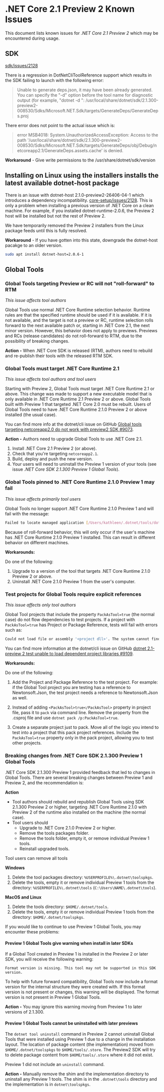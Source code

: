 # .NET Core 2.1 Preview 2 Known Issues

This document lists known issues for *.NET Core 2.1 Preview 2* which may be encountered during usage.

## SDK

[sdk/issues/2128](https://github.com/dotnet/sdk/issues/2128)

There is a regression in DotNetCliToolReference support which results in the SDK failing to launch with the following error:

> Unable to generate deps.json, it may have been already generated. You can specify the "-d" option before the tool name for diagnostic output (for example, "dotnet -d ": /usr/local/share/dotnet/sdk/2.1.300-preview2-008530/Sdks/Microsoft.NET.Sdk/targets/GenerateDeps/GenerateDeps.proj

There error does not point to the actual issue which is:

> error MSB4018: System.UnauthorizedAccessException: Access to the path '/usr/local/share/dotnet/sdk/2.1.300-preview2-008530/Sdks/Microsoft.NET.Sdk/targets/GenerateDeps/obj/Debug/netcoreapp2.1/GenerateDeps.assets.cache' is denied.

**Workaround** - Give write permissions to the /usr/share/dotnet/sdk/version

## Installing on Linux using the installers installs the latest available dotnet-host package

There is an issue with dotnet-host 2.1.0-preview2-26406-04-1 which introduces a dependency incompatibility. [core-setup/issues/2128](https://github.com/dotnet/core-setup/issues/4007). This is only a problem when installing a previous version of .NET Core on a clean machine. For example, if you installed dotnet-runtime-2.0.6, the Preview 2 host will be installed but not the rest of Preview 2.

We have temporarily removed the Preview 2 installers from the Linux package feeds until this is fully resolved.

**Workaround** - If you have gotten into this state, downgrade the dotnet-host pacakge to an older version.

```bash
sudo apt install dotnet-host=2.0.6-1
```

## Global Tools

### Global Tools targeting Preview or RC will not "roll-forward" to RTM

_This issue affects tool authors_

Global Tools use normal .NET Core Runtime selection behavior. Runtime rules are that the specified runtime should be used if it is available. If it is not available, and the target is not a preview or RC, runtime selection rolls forward to the next available patch or, starting in .NET Core 2.1, the next minor version. However, this behavior does not apply to previews. Previews and RCs (release candidates) do not roll-forward to RTM, due to the possibility of breaking changes.

**Action -** When .NET Core SDK is released (RTM), authors need to rebuild and re-publish their tools with the released RTM SDK.

### Global Tools must target .NET Core Runtime 2.1

_This issue affects tool authors and tool users_

Starting with Preview 2, Global Tools must target .NET Core Runtime 2.1 or above. This change was made to support a new executable model that is only available in .NET Core Runtime 2.1 Preview 2 or above. Global Tools built with Preview 1 that targeted .NET Core 2.0 must be rebuilt. Users of Global Tools need to have .NET Core Runtime 2.1.0 Preview 2 or above installed (the usual case).

You can find more info at the dotnet/cli issue on GitHub [Global tools targeting netcoreapp2.0 do not work with preview2 SDK #9073](https://github.com/dotnet/cli/issues/9073).

**Action -** Authors need to upgrade Global Tools to use .NET Core 2.1.

1. Install .NET Core 2.1 Preview 2 (or above).
2. Check that you're targeting `netcoreapp2.1`.
3. Build, deploy and push the new version.
4. Your users will need to uninstall the Preview 1 version of your tools (see issue _.NET Core SDK 2.1.300 Preview 1 Global Tools_).

### Global Tools pinned to .NET Core Runtime 2.1.0 Preview 1 may fail

_This issue affects primarily tool users_

Global Tools no longer support .NET Core Runtime 2.1.0 Preview 1 and will fail with the message: 

```bash
Failed to locate managed application [/Users/kathleen/.dotnet/tools/dotnetsay.dll]
```

Because of roll-forward behavior, this will only occur if the user's machine has .NET Core Runtime 2.1.0 Preview 1 installed. This can result in different behavior on different machines.

**Workarounds:**

Do one of the following:

1. Upgrade to a version of the tool that targets .NET Core Runtime 2.1.0 Preview 2 or above.
2. Uninstall .NET Core 2.1.0 Preview 1 from the user's computer.

### Test projects for Global Tools require explicit references

_This issue affects only tool authors_

Global Tool projects that include the property `PackAsTool=true` (the normal case) do not flow dependencies to test projects. If a project with `PackAsTool=true` has Project or Package Reference, tests will fail with errors such as:

```bash
Could not load file or assembly '<project dll>'. The system cannot find the file specified.
```

You can find more information at the dotnet/cli issue on GitHub [dotnet 2.1-preview 2 test unable to load dependent project libraries #9109](https://github.com/dotnet/cli/issues/9109).

**Workarounds:**

Do one of the following:

1. Add the Project and Package Reference to the test project. For example: if the Global Tool project you are testing has a reference to Newtonsoft.Json, the test project needs a reference to Newtonsoft.Json as well.

2. Instead of adding `<PackAsTool>true</PackAsTool>` property in project file, pass it to `pack` via command line. Remove the property from the .csproj file and use `dotnet pack /p:PackAsTool=true`.

3. Create a separate project just to pack. Move all of the logic you intend to test into a project that this pack project references. Include the `PackAsTool=true` property only in the pack project, allowing you to test other projects.

### Breaking changes from .NET Core SDK 2.1.300 Preview 1 Global Tools

.NET Core SDK 2.1.300 Preview 1 provided feedback that led to changes in Global Tools. There are several breaking changes between Preview 1 and Preview 2, and the recommendation is:

**Action**
* Tool authors should rebuild and republish Global Tools using SDK 2.1.300 Preview 2 or higher, targeting .NET Core Runtime 2.1.0 with Preview 2 of the runtime also installed on the machine (the normal case).
* Tool users should 
  * Upgrade to .NET Core 2.1.0 Preview 2 or higher.
  * Remove the tools packages folder.
  * Remove the tools folder, empty it, or remove individual Preview 1 tools.
  * Reinstall upgraded tools.

Tool users can remove all tools

**Windows**

1. Delete the tool packages directory: `%USERPROFILE%\.dotnet\toolspkgs`.
2. Delete the tools, empty it or remove individual Preview 1 tools from the directory: `%USERPROFILE%\.dotnet\tools` (`C:\Users\NAME\.dotnet\tools`).

**MacOS and Linux**

1. Delete the tools directory: `$HOME/.dotnet/tools`.
2. Delete the tools, empty it or remove individual Preview 1 tools from the directory: `$HOME/.dotnet/toolspkgs`.

If you would like to continue to use Preview 1 Global Tools, you may encounter these problems:

#### Preview 1 Global Tools give warning when install in later SDKs

If a Global Tool created in Preview 1 is installed in the Preview 2 or later SDK, you will receive the following warning: 

`Format version is missing. This tool may not be supported in this SDK version.`

To help with future forward compatibility, Global Tools now include a format version for the internal structure they were created with. If this format version is not present or changes, this warning will be displayed. The format version is not present in Preview 1 Global Tools.

**Action -** You may ignore this warning moving from Preview 1 to later versions of 2.1.300.

#### Preview 1 Global Tools cannot be uninstalled with later previews

The `dotnet tool uninstall` command in Preview 2 cannot uninstall Global Tools that were installed using Preview 1 due to a change in the installation layout. The location of package content (the implementation) moved from `$HOME/.dotnet/toolspkgs` to `$HOME/tools/.store`. The Preview2 SDK will try to delete package content from `$HOME/tools/.store` where it did not exist. 

Preview 1 did not include an `uninstall` command.

**Action -** Manually remove the shim and the implementation directory to uninstall any Preview 1 tools. The shim is in the `.dotnet\tools` directory and the implementation is in `dotnet\toolspkgs`.